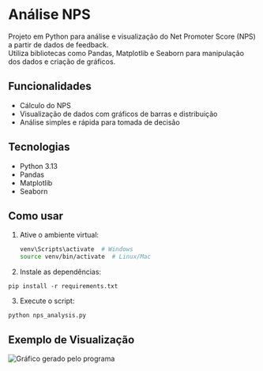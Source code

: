 # Análise NPS

Projeto em Python para análise e visualização do Net Promoter Score (NPS) a partir de dados de feedback.  
Utiliza bibliotecas como Pandas, Matplotlib e Seaborn para manipulação dos dados e criação de gráficos.

## Funcionalidades
- Cálculo do NPS
- Visualização de dados com gráficos de barras e distribuição
- Análise simples e rápida para tomada de decisão

## Tecnologias
- Python 3.13
- Pandas
- Matplotlib
- Seaborn

## Como usar
1. Ative o ambiente virtual:  
   ```bash
   venv\Scripts\activate  # Windows
   source venv/bin/activate  # Linux/Mac

2. Instale as dependências:

```
pip install -r requirements.txt
```

3. Execute o script:

```
python nps_analysis.py
```

## Exemplo de Visualização

![Gráfico gerado pelo programa]([https://imgur.com/lhni7RD.png])
